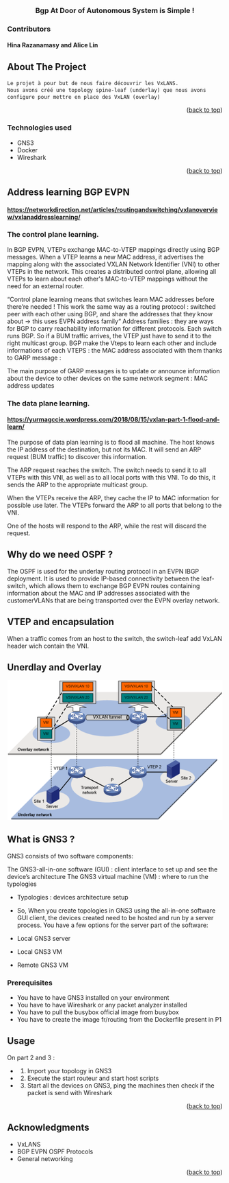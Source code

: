<!-- Improved compatibility of back to top link: See: https://github.com/othneildrew/Best-README-Template/pull/73 -->
<a name="readme-top"></a>


<!-- PROJECT LOGO -->
<br />
<div align="center">

<h3 align="center">Bgp At Door of Autonomous System is Simple !</h3>

  <p align="center">
  </p>
</div>

### Contributors
#### Hina Razanamasy and Alice Lin


<!-- ABOUT THE PROJECT -->
## About The Project
   	Le projet à pour but de nous faire découvrir les VxLANS.
	Nous avons créé une topology spine-leaf (underlay) que nous avons configure pour mettre en place des VxLAN (overlay)
<p align="right">(<a href="#readme-top">back to top</a>)</p>



### Technologies used

* GNS3
* Docker
* Wireshark


<p align="right">(<a href="#readme-top">back to top</a>)</p>



<!-- GETTING STARTED -->
## Address learning BGP EVPN
#### https://networkdirection.net/articles/routingandswitching/vxlanoverview/vxlanaddresslearning/
### The control plane learning.
In BGP EVPN, VTEPs exchange MAC-to-VTEP mappings directly using BGP messages. When a VTEP learns a new MAC address, it advertises the mapping along with the associated VXLAN Network Identifier (VNI) to other VTEPs in the network. This creates a distributed control plane, allowing all VTEPs to learn about each other's MAC-to-VTEP mappings without the need for an external router.

“Control plane learning means that switches learn MAC addresses before there’re needed !
This work the same way as a routing protocol : switched peer with each other using BGP, and share the addresses that they know about → this uses EVPN address family“
Address families : they are ways for BGP to carry reachability information for different protocols.
Each switch runs BGP. So if a BUM traffic arrives, the VTEP just have to send it to the right multicast group.
BGP make the Vteps to learn each other and include informations of each VTEPS : the MAC address associated with them thanks to GARP message : 

The main purpose of GARP messages is to update or announce information about the device to other devices on the same network segment : MAC address updates

### The data plane learning.
#### https://yurmagccie.wordpress.com/2018/08/15/vxlan-part-1-flood-and-learn/
The purpose of data plan learning is to flood all machine.
The host knows the IP address of the destination, but not its MAC. It will send an ARP request (BUM traffic) to discover this information.

The ARP request reaches the switch. The switch needs to send it to all VTEPs with this VNI, as well as to all local ports with this VNI. To do this, it sends the ARP to the appropriate multicast group.

When the VTEPs receive the ARP, they cache the IP to MAC information for possible use later. The VTEPs forward the ARP to all ports that belong to the VNI.

One of the hosts will respond to the ARP, while the rest will discard the request. 

## Why do we need OSPF ? 
The OSPF is used for the underlay routing protocol in an EVPN IBGP deployment. It is used to provide IP-based connectivity between the leaf-switch, which allows them to exchange BGP EVPN routes containing information about the MAC and IP addresses associated with the customerVLANs that are being transported over the EVPN overlay network.

## VTEP and encapsulation
When a traffic comes from an host to the switch, the switch-leaf add VxLAN header wich contain the VNI.

## Unerdlay and Overlay 
<img src="images/lays.png" alt="Lays" >

## What is GNS3 ? 
GNS3 consists of two software components:

The GNS3-all-in-one software (GUI) : client interface to set up and see the device’s architecture
The GNS3 virtual machine (VM) : where to run the typologies

- Typologies : devices architecture setup

- So, When you create topologies in GNS3 using the all-in-one software GUI client, the devices created need to be hosted and run by a server process. You have a few options for the server part of the software:

- Local GNS3 server
- Local GNS3 VM
- Remote GNS3 VM


### Prerequisites

- You have to have GNS3 installed on your environment
- You have to have Wireshark or any packet analyzer installed
- You have to pull the busybox official image from busybox
- You have to create the image fr/routing from the Dockerfile present in P1

<!-- USAGE EXAMPLES -->
## Usage

On part 2 and 3 : 

- 1) Import your topology in GNS3
- 2) Execute the start routeur and start host scripts
- 3) Start all the devices on GNS3, ping the machines then check if the packet is send with Wireshark

<p align="right">(<a href="#readme-top">back to top</a>)</p>


<!-- ACKNOWLEDGMENTS -->
## Acknowledgments

* []() VxLANS
* []() BGP EVPN OSPF Protocols
* []() General networking

<p align="right">(<a href="#readme-top">back to top</a>)</p>

